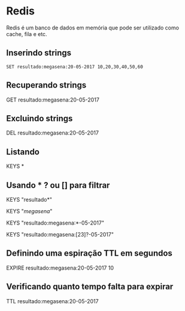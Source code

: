 # Redis

Redis é um banco de dados em memória que pode ser utilizado como cache, fila e etc.

## Inserindo strings

```SET resultado:megasena:20-05-2017 10,20,30,40,50,60```

## Recuperando strings

GET resultado:megasena:20-05-2017

## Excluindo strings

DEL resultado:megasena:20-05-2017

## Listando

KEYS *

## Usando * ? ou [] para filtrar

KEYS "resultado*"

KEYS "*megasena*"

KEYS "resultado:megasena:*-05-2017"

KEYS "resultado:megasena:[23]?-05-2017"

## Definindo uma espiração TTL em segundos

EXPIRE resultado:megasena:20-05-2017 10

## Verificando quanto tempo falta para expirar

TTL resultado:megasena:20-05-2017



